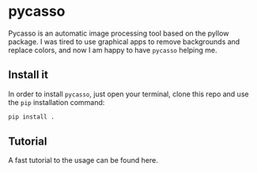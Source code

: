 # pycasso
Pycasso is an automatic image processing tool based on the pyllow package.
I was tired to use graphical apps to remove backgrounds and replace colors, and 
now I am happy to have `pycasso` helping me.

## Install it

In order to install `pycasso`, just open your terminal, clone this repo and use the 
`pip` installation command:

```sh
pip install .
```

## Tutorial
A fast tutorial to the usage can be found here.
